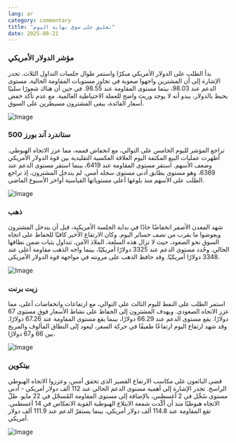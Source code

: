 ```yaml
---
lang: ar
category: commentary
title: "تعليق على سوق نهاية اليوم"
date: 2025-08-21
---
```


### مؤشر الدولار الأمريكي

بدأ الطلب على الدولار الأمريكي مبكرًا واستمر طوال جلسات التداول الثلاث. تجدر الإشارة إلى أن المشترين واجهوا صعوبة في تجاوز مستويات المقاومة الحالية. مستوى الدعم عند 98.03، بينما مستوى المقاومة عند 98.55. في حين أن هناك شعورًا سلبيًا يحيط بالدولار، يبدو أنه لا يوجد وريث واضح للعملة الاحتياطية العالمية. مع عدم تأكد خفض أسعار الفائدة، يبقى المشترون مسيطرين على السوق.

![Image](https://markleighedu.github.io/img/Aug-2025/21-Aug-2025/usdindex.jpg)

### ستاندرد آند بورز 500

تراجع المؤشر لليوم الخامس على التوالي، مع انخفاض قممه، مما عزز الاتجاه الهبوطي. أظهرت عمليات البيع المكثفة اليوم العلاقة العكسية التقليدية بين قوة الدولار الأمريكي وضعف الأسهم. استقر مستوى المقاومة عند 6419، بينما استقر مستوى الدعم عند 6369، وهو مستوى يطابق أدنى مستوى سجله أمس. لم يتدخل المشترون، إذ تراجع الطلب على الأسهم منذ بلوغها أعلى مستوياتها القياسية أواخر الأسبوع الماضي.

![Image](https://markleighedu.github.io/img/Aug-2025/21-Aug-2025/sp500.jpg)

### ذهب

شهد المعدن الأصفر انخفاضًا حادًا في بداية الجلسة الأمريكية، قبل أن يتدخل المشترون ويعوضوا ما يقرب من نصف خسائر اليوم. وكان الارتفاع الأخير كافيًا للحفاظ على اتجاه السوق نحو الصعود، حيث لا تزال هذه السلعة، الملاذ الآمن، تتداول بثبات ضمن نطاقها الحالي. وحُدد مستوى الدعم عند 3325 دولارًا أمريكيًا، بينما واجه الذهب مقاومة أعلى عند 3348 دولارًا أمريكيًا. وقد حافظ الذهب على مرونته في مواجهة قوة الدولار الأمريكي.

![Image](https://markleighedu.github.io/img/Aug-2025/21-Aug-2025/gold.jpg)

### زيت برنت

استمر الطلب على النفط لليوم الثالث على التوالي، مع ارتفاعات وانخفاضات أعلى، مما عزز الاتجاه الصعودي. ويهدف المشترون إلى الحفاظ على نشاط الأسعار فوق مستوى 67 دولارًا. يقع مستوى الدعم عند 66.29 دولارًا، بينما يقع مستوى المقاومة عند 67.26 دولارًا. وقد شهد ارتفاع اليوم ارتفاعًا طفيفًا في حركة السعر، ليعود إلى النطاق المألوف والمريح بين 66 و67 دولارًا.

![Image](https://markleighedu.github.io/img/Aug-2025/21-Aug-2025/brentoil.jpg)

### بيتكوين

قضى البائعون على مكاسب الارتفاع القصير الذي تحقق أمس، وعززوا الاتجاه الهبوطي الراسخ. تجدر الإشارة إلى أهمية مستوى الدعم الحالي عند 112 ألف دولار أمريكي - أدنى مستوى سُجِّل في 2 أغسطس، بالإضافة إلى مستوى المقاومة المُسجّل في 22 مايو. ظلّ الاتجاه هبوطيًا منذ أن أكّدت شمعة الابتلاع الهبوطية القوية الانعكاس في 14 أغسطس. تقع المقاومة عند 114.8 ألف دولار أمريكي، بينما يستقرّ الدعم عند 111.9 ألف دولار أمريكي.

![Image](https://markleighedu.github.io/img/Aug-2025/21-Aug-2025/bitcoin.jpg)

